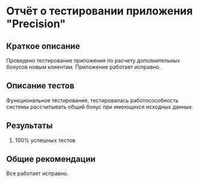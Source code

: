 # Отчёт о тестировании приложения "Precision"

## Краткое описание

Проведено тестирование приложения по расчету дополнительных бонусов новым клиентам. Приложение работает исправно.

## Описание тестов

Функциональное тестирование, тестировалась работосособность системы рассчитывать общий бонус при имеющихся исходных данных.

## Результаты

1. 100% успешных тестов

## Общие рекомендации

Все работает исправно.